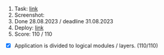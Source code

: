 1. Task: [link](https://github.com/)
2. Screenshot:
3. Done 28.08.2023 / deadline 31.08.2023
4. Deploy: [link](https://github.com/)
5. Score: 110 / 110

- [x] Application is divided to logical modules / layers. (110/110)
